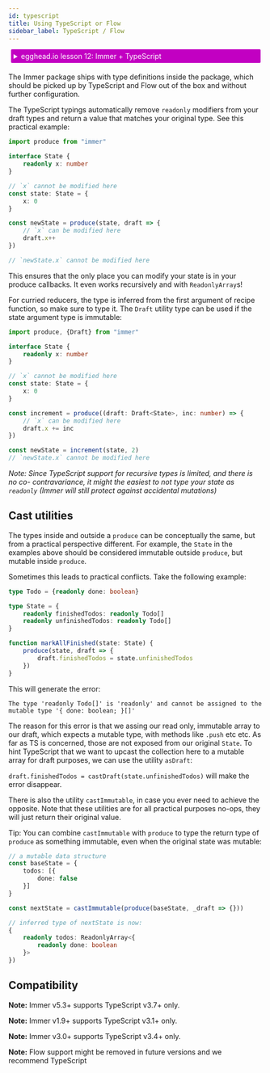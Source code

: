 ```yaml
---
id: typescript
title: Using TypeScript or Flow
sidebar_label: TypeScript / Flow
---
```


<div id="codefund"><!-- fallback content --></div>

<details>
    <summary style="color: white; background:#c200c2;padding:5px;margin:5px;border-radius:2px">egghead.io lesson 12: Immer + TypeScript</summary>
    <br>
    <div style="padding:5px;">
        <iframe style="border: none;" width=760 height=427 scrolling="no" src="https://egghead.io/lessons/react-type-immutable-immer-data-with-typescript/embed" ></iframe>
    </div>
    <a style="font-style:italic;padding:5px;margin:5px;"  href="https://egghead.io/lessons/react-type-immutable-immer-data-with-typescript">Hosted on egghead.io</a>
</details>

The Immer package ships with type definitions inside the package, which should be picked up by TypeScript and Flow out of the box and without further configuration.

The TypeScript typings automatically remove `readonly` modifiers from your draft types and return a value that matches your original type. See this practical example:

```ts
import produce from "immer"

interface State {
	readonly x: number
}

// `x` cannot be modified here
const state: State = {
	x: 0
}

const newState = produce(state, draft => {
	// `x` can be modified here
	draft.x++
})

// `newState.x` cannot be modified here
```

This ensures that the only place you can modify your state is in your produce callbacks. It even works recursively and with `ReadonlyArray`s!

For curried reducers, the type is inferred from the first argument of recipe function, so make sure to type it. The `Draft` utility type can be used if the state argument type is immutable:

```ts
import produce, {Draft} from "immer"

interface State {
	readonly x: number
}

// `x` cannot be modified here
const state: State = {
	x: 0
}

const increment = produce((draft: Draft<State>, inc: number) => {
	// `x` can be modified here
	draft.x += inc
})

const newState = increment(state, 2)
// `newState.x` cannot be modified here
```

_Note: Since TypeScript support for recursive types is limited, and there is no co- contravariance, it might the easiest to not type your state as `readonly` (Immer will still protect against accidental mutations)_

## Cast utilities

The types inside and outside a `produce` can be conceptually the same, but from a practical perspective different. For example, the `State` in the examples above should be considered immutable outside `produce`, but mutable inside `produce`.

Sometimes this leads to practical conflicts. Take the following example:

```typescript
type Todo = {readonly done: boolean}

type State = {
	readonly finishedTodos: readonly Todo[]
	readonly unfinishedTodos: readonly Todo[]
}

function markAllFinished(state: State) {
	produce(state, draft => {
		draft.finishedTodos = state.unfinishedTodos
	})
}
```

This will generate the error:

```
The type 'readonly Todo[]' is 'readonly' and cannot be assigned to the mutable type '{ done: boolean; }[]'
```

The reason for this error is that we assing our read only, immutable array to our draft, which expects a mutable type, with methods like `.push` etc etc. As far as TS is concerned, those are not exposed from our original `State`. To hint TypeScript that we want to upcast the collection here to a mutable array for draft purposes, we can use the utility `asDraft`:

`draft.finishedTodos = castDraft(state.unfinishedTodos)` will make the error disappear.

There is also the utility `castImmutable`, in case you ever need to achieve the opposite. Note that these utilities are for all practical purposes no-ops, they will just return their original value.

Tip: You can combine `castImmutable` with `produce` to type the return type of `produce` as something immutable, even when the original state was mutable:

```typescript
// a mutable data structure
const baseState = {
	todos: [{
		done: false
	}]
}

const nextState = castImmutable(produce(baseState, _draft => {}))

// inferred type of nextState is now:
{
	readonly todos: ReadonlyArray<{
		readonly done: boolean
	}>
})
```

## Compatibility

**Note:** Immer v5.3+ supports TypeScript v3.7+ only.

**Note:** Immer v1.9+ supports TypeScript v3.1+ only.

**Note:** Immer v3.0+ supports TypeScript v3.4+ only.

**Note:** Flow support might be removed in future versions and we recommend TypeScript
